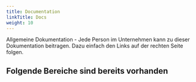 ```yaml
---
title: Documentation
linkTitle: Docs
weight: 10
---
```


Allgemeine Dokumentation - Jede Person im Unternehmen kann zu
dieser Dokumentation beitragen. Dazu einfach den Links auf der rechten Seite
folgen.

## Folgende Bereiche sind bereits vorhanden
